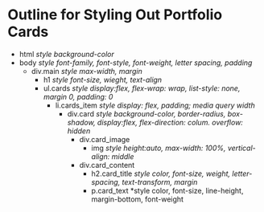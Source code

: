 # Outline for Styling Out Portfolio Cards

* html
*style background-color*
* body
*style font-family, font-style, font-weight, letter spacing, padding*
    * div.main
    *style max-width, margin*
        * h1
        *style font-size, wieght, text-align*
        * ul.cards
        *style display:flex, flex-wrap: wrap, list-style: none, margin 0, padding: 0*
            * li.cards_item
            *style display: flex, padding; media query width*
                * div.card
                *style background-color, border-radius, box-shadow, display:flex, flex-direction: colum. overflow: hidden*
                    * div.card_image
                        * img
                        *style height:auto, max-width: 100%, vertical-align: middle*
                    * div.card_content
                        * h2.card_title
                        *style color, font-size, weight, letter-spacing, text-transform, margin*
                        * p.card_text
                        *style color, font-size, line-height, margin-bottom, font-weight
                        

